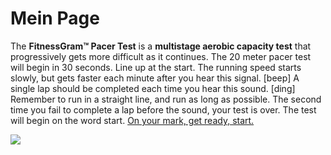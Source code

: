 <html>
  <head>
    <meta charset="utf-8">
    <title>My test page</title>
  </head>
  <body>
  <h1>Mein Page</h1>
    <p>The <strong>FitnessGram™ Pacer Test</strong> is a <strong>multistage aerobic capacity test</strong> that progressively gets more difficult as it continues. The 20 meter pacer test will begin in 30 seconds. Line up at the start. The running speed starts slowly, but gets faster each minute after you hear this signal. [beep] A single lap should be completed each time you hear this sound. [ding] Remember to run in a straight line, and run as long as possible. The second time you fail to complete a lap before the sound, your test is over. The test will begin on the word start. <a href="https://youtu.be/Y82jDHRrswc" title="You poor fool" target="_blank">On your mark, get ready, start.</a></p>
	<a href="https://pics.awwmemes.com/i-want-compensation-for-my-suffering-neomongolia-news-network-pacer-28438606.png" title="Memes" target="_blank"><img src=https://cdn.pixilart.com/images/group/header/c03d9328f8.png?v=1552003703></a>
  </body>
</html>
